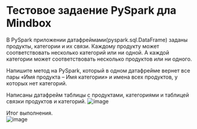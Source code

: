 # Тестовое задаение PySpark дла Mindbox  

В PySpark приложении датафреймами(pyspark.sql.DataFrame) заданы продукты, категории и их связи. Каждому продукту может соответствовать несколько категорий или ни одной. А каждой категории может соответствовать несколько продуктов или ни одного. 
  
Напишите метод на PySpark, который в одном датафрейме вернет все пары «Имя продукта – Имя категории» и имена всех продуктов, у которых нет категорий.

Написаны датафрейм таблицы с продуктами, категориями и таблицей связки продуктов и категорий.
![image](https://github.com/user-attachments/assets/ad8f6c2e-76a1-4635-8f91-8ffe5ccff955)  
  
Итог выполнения.  
![image](https://github.com/user-attachments/assets/7e4eb057-83f7-48d8-bcdc-370e290d61b1)
